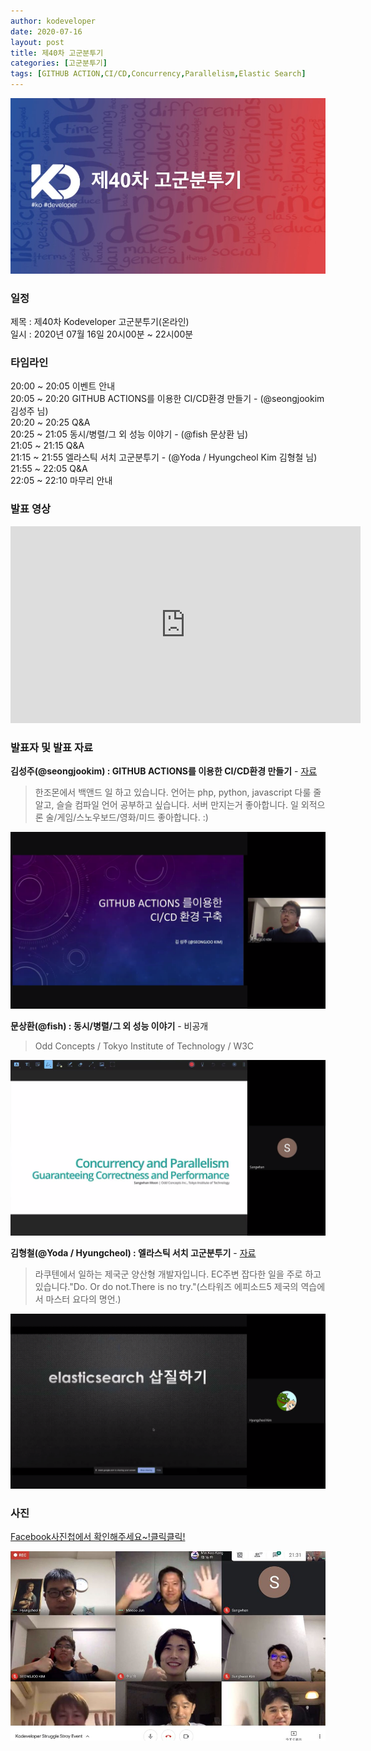 ```yaml
---
author: kodeveloper
date: 2020-07-16
layout: post
title: 제40차 고군분투기
categories: [고군분투기]
tags: [GITHUB ACTION,CI/CD,Concurrency,Parallelism,Elastic Search]
---
```


![](/img/struggle/40/struggle.jpg)

### 일정

제목 : 제40차 Kodeveloper 고군분투기(온라인)  
일시 : 2020년 07월 16일 20시00분 ~ 22시00분   

### 타임라인

20:00 ~ 20:05 이벤트 안내  
20:05 ~ 20:20 GITHUB ACTIONS를 이용한 CI/CD환경 만들기 - (@seongjookim 김성주 님)  
20:20 ~ 20:25 Q&A  
20:25 ~ 21:05 동시/병렬/그 외 성능 이야기 - (@fish 문상환 님)  
21:05 ~ 21:15 Q&A  
21:15 ~ 21:55 엘라스틱 서치 고군분투기 - (@Yoda / Hyungcheol Kim 김형철 님)  
21:55 ~ 22:05 Q&A  
22:05 ~ 22:10 마무리 안내  

### 발표 영상

<iframe width="560" height="315" src="https://www.youtube.com/embed/BaGZfVyuK30" frameborder="0" allow="accelerometer; autoplay; encrypted-media; gyroscope; picture-in-picture" allowfullscreen></iframe>

### 발표자 및 발표 자료

**김성주(@seongjookim) : GITHUB ACTIONS를 이용한 CI/CD환경 만들기** - [자료](https://drive.google.com/file/d/1vnXgWi6CPrtbCE490X2LSc7adLNZGUGR/view?usp=sharing)
> 한조몬에서 백앤드 일 하고 있습니다. 언어는 php, python, javascript 다룰 줄 알고, 슬슬 컴파일 언어 공부하고 싶습니다. 서버 만지는거 좋아합니다. 일 외적으론 술/게임/스노우보드/영화/미드 좋아합니다. :)

![](/img/struggle/40/seongjookim.png)

**문상환(@fish) : 동시/병렬/그 외 성능 이야기** - 비공개
> Odd Concepts / Tokyo Institute of Technology / W3C

![](/img/struggle/40/fish.png)

**김형철(@Yoda / Hyungcheol) : 엘라스틱 서치 고군분투기** - [자료]( https://drive.google.com/file/d/1j2eMdSmvHoH55sxtbwE8OZYUsr3tIFJh/view?usp=sharing)
> 라쿠텐에서 일하는 제국군 양산형 개발자입니다. EC주변 잡다한 일을 주로 하고 있습니다."Do. Or do not.There is no try."(스타워즈 에피소드5 제국의 역습에서 마스터 요다의 명언.)

![](/img/struggle/40/yoda.png)

### 사진

[Facebook사진첩에서 확인해주세요~!클릭클릭!](https://www.facebook.com/media/set/?set=oa.2667794510131944&type=3)

![](/img/struggle/40/members.jpg)
